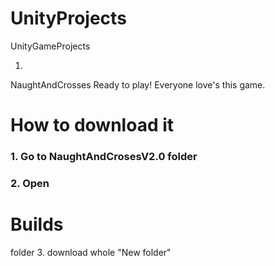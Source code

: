# UnityProjects
 UnityGameProjects

1. 
NaughtAndCrosses
Ready to play! Everyone love's this game.
<h1>How to download it</h1>
<h3>1. Go to NaughtAndCrosesV2.0 folder</h6>
<h3>2. Open <h1>Builds</h1> folder</h3>
3. download whole "New folder"

